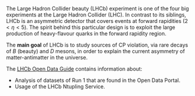 The Large Hadron Collider beauty (LHCb) experiment is one of the four big experiments at the Large Hadron Collider (LHC). In contrast to its siblings, LHCb is an asymmetric detector that covers events at forward rapidities ($2<\eta<5$). The spirit behind this particular design is to exploit the large production of heavy-flavour quarks in the forward rapidity region.

The **main goal** of LHCb is to study sources of CP violation, via rare decays of *B* (beauty) and *D* mesons, in order to explain the current asymmetry of matter-antimatter in the universe.

The [LHCb Open Data Guide](https://lhcb-opendata-guide.web.cern.ch/) contains information about:

- Analysis of datasets of Run 1 that are found in the Open Data Portal.
- Usage of the LHCb Ntupling Service.